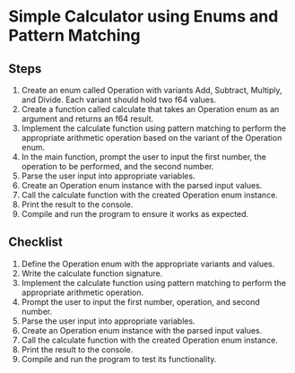 <!DOCTYPE html>
<h1>Simple Calculator using Enums and Pattern Matching</h1>

<h2>Steps</h2>
<ol>
  <li>Create an enum called Operation with variants Add, Subtract, Multiply, and Divide. Each variant should hold two f64 values.</li>
  <li>Create a function called calculate that takes an Operation enum as an argument and returns an f64 result.</li>
  <li>Implement the calculate function using pattern matching to perform the appropriate arithmetic operation based on the variant of the Operation enum.</li>
  <li>In the main function, prompt the user to input the first number, the operation to be performed, and the second number.</li>
  <li>Parse the user input into appropriate variables.</li>
  <li>Create an Operation enum instance with the parsed input values.</li>
  <li>Call the calculate function with the created Operation enum instance.</li>
  <li>Print the result to the console.</li>
  <li>Compile and run the program to ensure it works as expected.</li>
</ol>

<h2>Checklist</h2>
<ol>
  <li>Define the Operation enum with the appropriate variants and values.</li>
  <li>Write the calculate function signature.</li>
  <li>Implement the calculate function using pattern matching to perform the appropriate arithmetic operation.</li>
  <li>Prompt the user to input the first number, operation, and second number.</li>
  <li>Parse the user input into appropriate variables.</li>
  <li>Create an Operation enum instance with the parsed input values.</li>
  <li>Call the calculate function with the created Operation enum instance.</li>
  <li>Print the result to the console.</li>
  <li>Compile and run the program to test its functionality.</li>
</ol>

</body>
</html>
